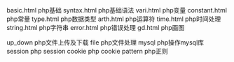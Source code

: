 basic.html     php基础
syntax.html    php基础语法
vari.html      php变量
constant.html  php常量
type.html      php数据类型
arth.html      php运算符
time.html      php时间处理
string.html    php字符串
error.html     php错误处理
gd.html        php画图

up_down        php文件上传及下载
file           php文件处理
mysql          php操作mysql库
session        php session
cookie         php cookie
pattern        php正则